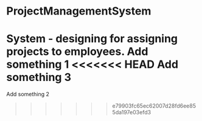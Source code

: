 # ProjectManagementSystem
System - designing for assigning projects to employees.
Add something 1
<<<<<<< HEAD
Add something 3
=======
Add something 2
>>>>>>> e79903fc65ec62007d28fd6ee855da197e03efd3
